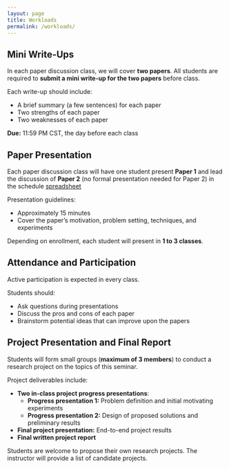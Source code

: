 ```yaml
---
layout: page
title: Workloads 
permalink: /workloads/
---
```

## Mini Write-Ups

In each paper discussion class, we will cover **two papers**. All students are required to **submit a mini write-up for the two papers** before class. 

Each write-up should include:
- A brief summary (a few sentences) for each paper
- Two strengths of each paper
- Two weaknesses of each paper

**Due:** 11:59 PM CST, the day before each class

## Paper Presentation

Each paper discussion class will have one student present **Paper 1** and lead the discussion of **Paper 2** (no formal presentation needed for Paper 2) in the schedule [spreadsheet](https://docs.google.com/spreadsheets/d/1GklDVTCe9WZI8UkwKx166tXlksK2JlaoV9ptMMmxRyo/edit?usp=sharing)

Presentation guidelines:
- Approximately 15 minutes
- Cover the paper’s motivation, problem setting, techniques, and experiments 

Depending on enrollment, each student will present in **1 to 3 classes**.

## Attendance and Participation

Active participation is expected in every class.

Students should:
- Ask questions during presentations
- Discuss the pros and cons of each paper
- Brainstorm potential ideas that can improve upon the papers
 
## Project Presentation and Final Report

Students will form small groups (**maximum of 3 members**) to conduct a research project on the topics of this seminar.

Project deliverables include:
- **Two in-class project progress presentations**:
  - **Progress presentation 1:** Problem definition and initial motivating experiments
  - **Progress presentation 2:** Design of proposed solutions and preliminary results
- **Final project presentation:** End-to-end project results
- **Final written project report**

Students are welcome to propose their own research projects. The instructor will provide a list of candidate projects.
